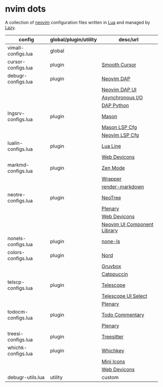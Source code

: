 # nvim dots

A collection of [neovim](https://neovim.io) configuration files written in [Lua](https://www.lua.org) and managed by [Lazy](https://github.com/folke/lazy.nvim).

| config             | global/plugin/utility | desc/url                                                                          |
| ------------------ | --------------------- | --------------------------------------------------------------------------------- |
| vimall-configs.lua | global                |                                                                                   |
| cursor-configs.lua | plugin                | [Smooth Cursor](https://github.com/gen740/SmoothCursor.nvim)                      |
| debugr-configs.lua | plugin                | [Neovim DAP](https://github.com/mfussenegger/nvim-dap)                            |
|                    |                       | [Neovim DAP UI](https://github.com/rcarriga/nvim-dap-ui)                          |
|                    |                       | [Asynchronous I/O](https://github.com/nvim-neotest/nvim-nio)                      |
|                    |                       | [DAP Python](https://github.com/mfussenegger/nvim-dap-python)                     |
| lngsrv-configs.lua | plugin                | [Mason](https://github.com/williamboman/mason.nvim)                               |
|                    |                       | [Mason LSP Cfg](https://github.com/williamboman/mason-lspconfig.nvim)             |
|                    |                       | [Neovim LSP Cfg](https://github.com/neovim/nvim-lspconfig)                        |
| lualin-configs.lua | plugin                | [Lua Line](https://github.com/nvim-lualine/lualine.nvim)                          |
|                    |                       | [Web Devicons](https://github.com/nvim-tree/nvim-web-devicons)                    |
| markmd-configs.lua | plugin                | [Zen Mode](https://github.com/folke/zen-mode.nvim)                                |
|                    |                       | [Wrapper](https://github.com/andrewferrier/wrapping.nvim)                         |
|                    |                       | [render-markdown](https://github.com/MeanderingProgrammer/render-markdown.nvim)   |
| neotre-configs.lua | plugin                | [NeoTree](https://github.com/nvim-neo-tree/neo-tree.nvim)                         |
|                    |                       | [Plenary](https://github.com/nvim-lua/plenary.nvim)                               |
|                    |                       | [Web Devicons](https://github.com/nvim-tree/nvim-web-devicons)                    |
|                    |                       | [Neovim UI Component Library](https://github.com/MunifTanjim/nui.nvim)            |
| nonels-configs.lua | plugin                | [none-ls](https://github.com/nvimtools/none-ls.nvim)                              |
| colors-configs.lua | plugin                | [Nord](https://github.com/nvimtools/none-ls.nvim)                                 |
|                    |                       | [Gruvbox](https://github.com/ellisonleao/gruvbox.nvim)                            |
|                    |                       | [Catppuccin](https://github.com/catppuccin/nvim)                                  |
| telscp-configs.lua | plugin                | [Telescope](https://github.com/nvim-telescope/telescope.nvim)                     |
|                    |                       | [Telescope UI Select](https://github.com/nvim-telescope/telescope-ui-select.nvim) |
|                    |                       | [Plenary](https://github.com/nvim-lua/plenary.nvim)                               |
| todocm-configs.lua | plugin                | [Todo Commentary](https://github.com/folke/todo-comments.nvim)                    |
|                    |                       | [Plenary](https://github.com/nvim-lua/plenary.nvim)                               |
| treesi-configs.lua | plugin                | [Treesitter](https://github.com/nvim-treesitter/nvim-treesitter)                  |
| whichk-configs.lua | plugin                | [Whichkey](https://github.com/folke/which-key.nvim)                               |
|                    |                       | [Mini Icons](https://github.com/echasnovski/mini.icons)                           |
|                    |                       | [Web Devicons](https://github.com/nvim-tree/nvim-web-devicons)                    |
| debugr-utils.lua   | utility               | custom                                                                            | 
